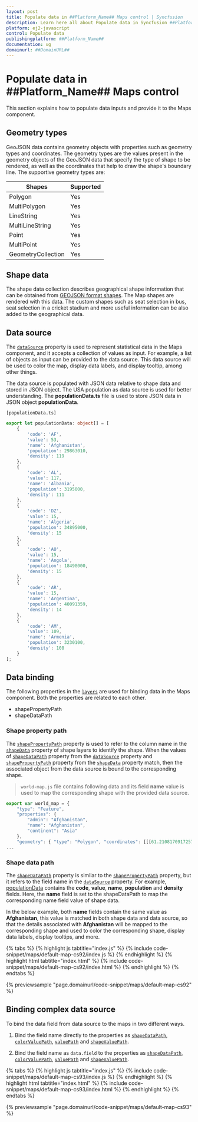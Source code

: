 ```yaml
---
layout: post
title: Populate data in ##Platform_Name## Maps control | Syncfusion
description: Learn here all about Populate data in Syncfusion ##Platform_Name## Maps control of Syncfusion Essential JS 2 and more.
platform: ej2-javascript
control: Populate data 
publishingplatform: ##Platform_Name##
documentation: ug
domainurl: ##DomainURL##
---
```


# Populate data in ##Platform_Name## Maps control

This section explains how to populate data inputs and provide it to the Maps component.

## Geometry types

GeoJSON data contains geometry objects with properties such as geometry types and coordinates. The geometry types are the values present in the geometry objects of the GeoJSON data that specify the type of shape to be rendered, as well as the coordinates that help to draw the shape's boundary line. The supportive geometry types are:

| **Shapes** | **Supported** |
| --- | --- |
|Polygon| Yes |
|MultiPolygon| Yes |
|LineString| Yes |
|MultiLineString| Yes |
|Point| Yes |
|MultiPoint| Yes |
|GeometryCollection| Yes |

## Shape data

The shape data collection describes geographical shape information that can be obtained from [GEOJSON format shapes](http://files2.syncfusion.com/dtsupport/uploads/user/uploads/Maps_GeoJSON.zip). The Map shapes are rendered with this data. The custom shapes such as seat selection in bus, seat selection in a cricket stadium and more useful information can be also added to the geographical data.

## Data source

The [`dataSource`](https://ej2.syncfusion.com/documentation/api/maps/layerSettingsModel/#datasource) property is used to represent statistical data in the Maps component, and it accepts a collection of values as input. For example, a list of objects as input can be provided to the data source. This data source will be used to color the map, display data labels, and display tooltip, among other things.

The data source is populated with JSON data relative to shape data and stored in JSON object. The USA population as data source is used for better understanding. The **populationData.ts** file is used to store JSON data in JSON object **populationData**.

`[populationData.ts]`

```ts
export let populationData: object[] = [
    {
        'code': 'AF',
        'value': 53,
        'name': 'Afghanistan',
        'population': 29863010,
        'density': 119
    },
    {
        'code': 'AL',
        'value': 117,
        'name': 'Albania',
        'population': 3195000,
        'density': 111
    },
    {
        'code': 'DZ',
        'value': 15,
        'name': 'Algeria',
        'population': 34895000,
        'density': 15
    },
    {
        'code': 'AO',
        'value': 15,
        'name': 'Angola',
        'population': 18498000,
        'density': 15
    },
    {
        'code': 'AR',
        'value': 15,
        'name': 'Argentina',
        'population': 40091359,
        'density': 14
    },
    {
        'code': 'AM',
        'value': 109,
        'name': 'Armenia',
        'population': 3230100,
        'density': 108
    }
];
```

## Data binding

The following properties in the [`layers`](../api/maps/layerSettingsModel/) are used for binding data in the Maps component. Both the properties are related to each other.

* shapePropertyPath
* shapeDataPath

### Shape property path

The [`shapePropertyPath`](../api/maps/layerSettingsModel/#shapepropertypath) property is used to refer to the column name in the [`shapeData`](../api/maps/layerSettingsModel/#shapedata) property of shape layers to identify the shape. When the values of [`shapeDataPath`](../api/maps/layerSettingsModel/#shapedatapath) property from the [`dataSource`](../api/maps/layerSettingsModel/#datasource) property and [`shapePropertyPath`](../api/maps/layerSettingsModel/#shapepropertypath) property from the [`shapeData`](../api/maps/layerSettingsModel/#shapedata) property match, then the associated object from the data source is bound to the corresponding shape.

>`world-map.js` file contains following data and its field **name** value is used to map the corresponding shape with the provided data source.

```javascript
export var world_map = {
    "type": "Feature",
    "properties": {
        "admin": "Afghanistan",
        "name": "Afghanistan",
        "continent": "Asia"
    },
    "geometry": { "type": "Polygon", "coordinates": [[[61.21081709172573, ... },
...

```

### Shape data path

The [`shapeDataPath`](../api/maps/layerSettingsModel/#shapedatapath) property is similar to the [`shapePropertyPath`](../api/maps/layerSettingsModel/#shapepropertypath) property, but it refers to the field name in the [`dataSource`](../api/maps/layerSettingsModel/#datasource) property. For example, [populationData](#data-source) contains the **code**, **value**, **name**, **population** and **density** fields. Here, the **name** field is set to the shapeDataPath to map the corresponding name field value of shape data.

In the below example, both **name** fields contain the same value as **Afghanistan**, this value is matched in both shape data and data source, so that the details associated with **Afghanistan** will be mapped to the corresponding shape and used to color the corresponding shape, display data labels, display tooltips, and more.

{% tabs %}
{% highlight js tabtitle="index.js" %}
{% include code-snippet/maps/default-map-cs92/index.js %}
{% endhighlight %}
{% highlight html tabtitle="index.html" %}
{% include code-snippet/maps/default-map-cs92/index.html %}
{% endhighlight %}
{% endtabs %}
        
{% previewsample "page.domainurl/code-snippet/maps/default-map-cs92" %}

## Binding complex data source

To bind the data field from data source to the maps in two different ways.

1. Bind the field name directly to the properties as [`shapeDataPath`](../api/maps/layerSettingsModel/#shapedatapath), [`colorValuePath`](../api/maps/markerSettingsModel/#colorvaluepath),
[`valuePath`](../api/maps/tooltipSettingsModel/#valuepath) and [`shapeValuePath`](../api/maps/markerSettingsModel/#shapevaluepath).

2. Bind the field name as `data.field` to the properties as [`shapeDataPath`](../api/maps/layerSettingsModel/#shapedatapath), [`colorValuePath`](../api/maps/markerSettingsModel/#colorvaluepath),
[`valuePath`](../api/maps/tooltipSettingsModel/#valuepath) and [`shapeValuePath`](../api/maps/markerSettingsModel/#shapevaluepath).

{% tabs %}
{% highlight js tabtitle="index.js" %}
{% include code-snippet/maps/default-map-cs93/index.js %}
{% endhighlight %}
{% highlight html tabtitle="index.html" %}
{% include code-snippet/maps/default-map-cs93/index.html %}
{% endhighlight %}
{% endtabs %}
        
{% previewsample "page.domainurl/code-snippet/maps/default-map-cs93" %}